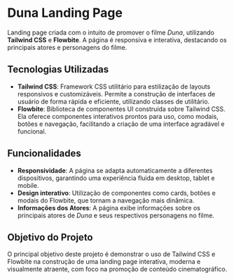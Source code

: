 # Duna Landing Page

Landing page criada com o intuito de promover o filme *Duna*, utilizando **Tailwind CSS** e **Flowbite**. A página é responsiva e interativa, destacando os principais atores e personagens do filme.

## Tecnologias Utilizadas

- **Tailwind CSS**: Framework CSS utilitário para estilização de layouts responsivos e customizáveis. Permite a construção de interfaces de usuário de forma rápida e eficiente, utilizando classes de utilitário.
- **Flowbite**: Biblioteca de componentes UI construída sobre Tailwind CSS. Ela oferece componentes interativos prontos para uso, como modais, botões e navegação, facilitando a criação de uma interface agradável e funcional.

## Funcionalidades

- **Responsividade**: A página se adapta automaticamente a diferentes dispositivos, garantindo uma experiência fluida em desktop, tablet e mobile.
- **Design interativo**: Utilização de componentes como cards, botões e modais do Flowbite, que tornam a navegação mais dinâmica.
- **Informações dos Atores**: A página exibe informações sobre os principais atores de *Duna* e seus respectivos personagens no filme.

## Objetivo do Projeto

O principal objetivo deste projeto é demonstrar o uso de Tailwind CSS e Flowbite na construção de uma landing page interativa, moderna e visualmente atraente, com foco na promoção de conteúdo cinematográfico.
